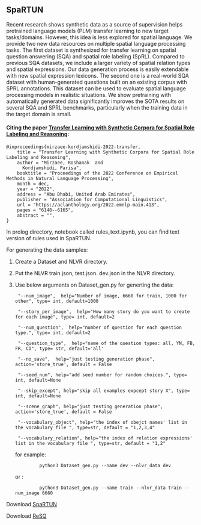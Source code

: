 ## SpaRTUN


Recent research shows synthetic data as a source of supervision helps pretrained language models (PLM) transfer learning to new target tasks/domains. However, this idea is less explored for spatial language. We provide two new data resources on multiple spatial language processing tasks. The first dataset is synthesized for transfer learning on spatial question answering (SQA) and spatial role labeling (SpRL). Compared to previous SQA datasets, we include a larger variety of spatial relation types and spatial expressions. Our data generation process is easily extendable with new spatial expression lexicons. The second one is a real-world SQA dataset with human-generated questions built on an existing corpus with SPRL annotations. This dataset can be used to evaluate spatial language processing models in realistic situations. We show pretraining with automatically generated data significantly improves the SOTA results on several SQA and SPRL benchmarks, particularly when the training data in the target domain is small.



#### Citing the paper [Transfer Learning with Synthetic Corpora for Spatial Role Labeling and Reasoning](https://aclanthology.org/2022.emnlp-main.413/):

    @inproceedings{mirzaee-kordjamshidi-2022-transfer,
        title = "Transfer Learning with Synthetic Corpora for Spatial Role Labeling and Reasoning",
        author = "Mirzaee, Roshanak  and
          Kordjamshidi, Parisa",
        booktitle = "Proceedings of the 2022 Conference on Empirical Methods in Natural Language Processing",
        month = dec,
        year = "2022",
        address = "Abu Dhabi, United Arab Emirates",
        publisher = "Association for Computational Linguistics",
        url = "https://aclanthology.org/2022.emnlp-main.413",
        pages = "6148--6165",
        abstract = "",
    }



In prolog directory, notebook called rules_text.ipynb, you can find text version of rules used in SpaRTUN.



For generating the data samples:

1. Create a Dataset and NLVR directory.

2. Put the NLVR train.json, test.json. dev.json in the NLVR directory.

3. Use below arguments on Dataset_gen.py for generting the data:


        "--num_image",  help="Number of image, 6660 for train, 1000 for other", type= int, default=1000

        "--story_per_image",  help="How many story do you want to create for each image", type= int, default=2

        "--num_question",  help="number of question for each question type.", type= int, default=2

        "--question_type",  help="name of the question types: all, YN, FB, FR, CO", type= str, default='all'

        "--no_save",  help="just testing generation phase", action='store_true', default = False

        "--seed_num", help="add seed number for random choices.", type= int, default=None

        "--skip_except", help="skip all examples expcept story X", type= int, default=None

        "--scene_graph", help="just testing generation phase", action='store_true', default = False

        "--vocabulary_object", help="the index of obejct names' list in the vocabulary file ", type=str, default = "1,2,3,4"

        "--vocabulary_relation", help="the index of relation expressions' list in the vocabulary file ", type=str, default = "1,2"
  

    for example:
    
                python3 Dataset_gen.py --name dev --nlvr_data dev
    
    or :
    
                python3 Dataset_gen.py --name train --nlvr_data train --num_image 6660

  
  
  

Download [SpaRTUN](https://www.cse.msu.edu/~kordjams/data/SPARTUN.zip)

Download [ReSQ](https://www.cse.msu.edu/~kordjams/data/ReSQ.zip)

  


